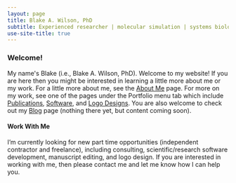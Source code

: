 ```yaml
---
layout: page
title: Blake A. Wilson, PhD
subtitle: Experienced researcher | molecular simulation | systems biology | scientific/research software development (Python, C/C++)
use-site-title: true
---
```

### Welcome!
My name's Blake (i.e., Blake A. Wilson, PhD). Welcome to my website! If you are here then you might be interested in learning a little more about me or my work. For a little more about me, see the [About Me](https://blakeaw.github.io/aboutme/) page. For more on my work, see one of the pages under the Portfolio menu tab which include [Publications](https://blakeaw.github.io/publications/), [Software](https://blakeaw.github.io/software/), and [Logo Designs](https://blakeaw.github.io/logos/). You are also welcome to check out my [Blog](https://blakeaw.github.io/blog/) page (nothing there yet, but content coming soon).

#### Work With Me
I’m currently looking for new part time opportunities (independent contractor and freelance), including consulting, scientific/research software development, manuscript editing, and logo design. If you are interested in working with me, then please contact me and let me know how I can help you.
